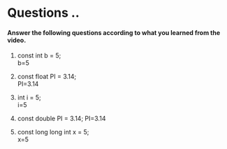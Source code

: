 # Questions ..

#### Answer the following questions according to what you learned from the video.

1. const int b = 5;  
   b=5

2. const float PI = 3.14;  
   PI=3.14

3. int i = 5;  
   i=5

4. const double PI = 3.14;
   PI=3.14

5. const long long int x = 5;  
   x=5
